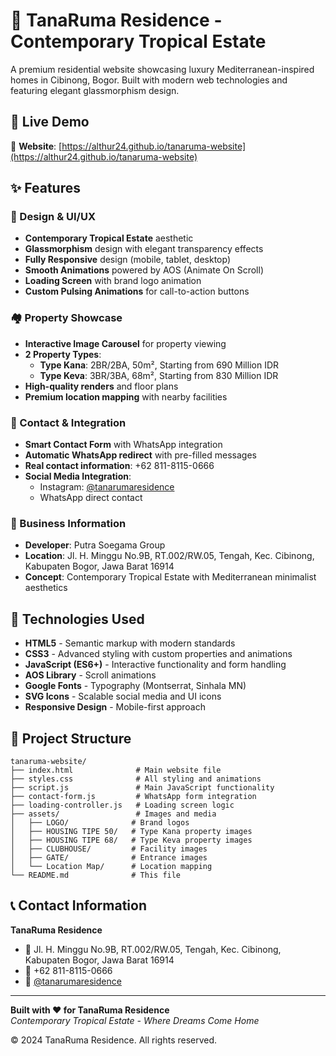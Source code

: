 # 🏡 TanaRuma Residence - Contemporary Tropical Estate

A premium residential website showcasing luxury Mediterranean-inspired homes in Cibinong, Bogor. Built with modern web technologies and featuring elegant glassmorphism design.

## 🌟 Live Demo

🔗 **Website**: [https://althur24.github.io/tanaruma-website](https://althur24.github.io/tanaruma-website)

## ✨ Features

### 🎨 Design & UI/UX
- **Contemporary Tropical Estate** aesthetic
- **Glassmorphism** design with elegant transparency effects
- **Fully Responsive** design (mobile, tablet, desktop)
- **Smooth Animations** powered by AOS (Animate On Scroll)
- **Loading Screen** with brand logo animation
- **Custom Pulsing Animations** for call-to-action buttons

### 🏘️ Property Showcase
- **Interactive Image Carousel** for property viewing
- **2 Property Types**:
  - **Type Kana**: 2BR/2BA, 50m², Starting from 690 Million IDR
  - **Type Keva**: 3BR/3BA, 68m², Starting from 830 Million IDR
- **High-quality renders** and floor plans
- **Premium location mapping** with nearby facilities

### 📱 Contact & Integration
- **Smart Contact Form** with WhatsApp integration
- **Automatic WhatsApp redirect** with pre-filled messages
- **Real contact information**: +62 811-8115-0666
- **Social Media Integration**:
  - Instagram: [@tanarumaresidence](https://instagram.com/tanarumaresidence)
  - WhatsApp direct contact

### 🏢 Business Information
- **Developer**: Putra Soegama Group
- **Location**: Jl. H. Minggu No.9B, RT.002/RW.05, Tengah, Kec. Cibinong, Kabupaten Bogor, Jawa Barat 16914
- **Concept**: Contemporary Tropical Estate with Mediterranean minimalist aesthetics

## 🚀 Technologies Used

- **HTML5** - Semantic markup with modern standards
- **CSS3** - Advanced styling with custom properties and animations
- **JavaScript (ES6+)** - Interactive functionality and form handling
- **AOS Library** - Scroll animations
- **Google Fonts** - Typography (Montserrat, Sinhala MN)
- **SVG Icons** - Scalable social media and UI icons
- **Responsive Design** - Mobile-first approach

## 📄 Project Structure

```
tanaruma-website/
├── index.html              # Main website file
├── styles.css              # All styling and animations
├── script.js               # Main JavaScript functionality
├── contact-form.js         # WhatsApp form integration
├── loading-controller.js   # Loading screen logic
├── assets/                 # Images and media
│   ├── LOGO/              # Brand logos
│   ├── HOUSING TIPE 50/   # Type Kana property images
│   ├── HOUSING TIPE 68/   # Type Keva property images
│   ├── CLUBHOUSE/         # Facility images
│   ├── GATE/              # Entrance images
│   └── Location Map/      # Location mapping
└── README.md              # This file
```

## 📞 Contact Information

**TanaRuma Residence**
- 📍 Jl. H. Minggu No.9B, RT.002/RW.05, Tengah, Kec. Cibinong, Kabupaten Bogor, Jawa Barat 16914
- 📱 +62 811-8115-0666
- 📸 [@tanarumaresidence](https://instagram.com/tanarumaresidence)

---

**Built with ❤️ for TanaRuma Residence**  
*Contemporary Tropical Estate - Where Dreams Come Home*

© 2024 TanaRuma Residence. All rights reserved.